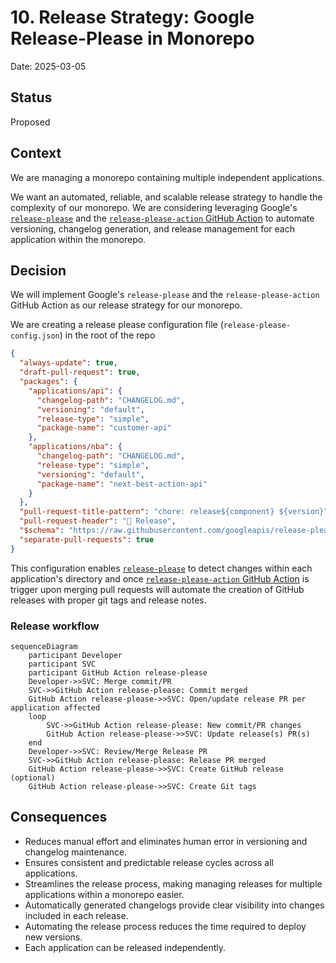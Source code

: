 # 10. Release Strategy: Google Release-Please in Monorepo

Date: 2025-03-05

## Status

Proposed

## Context

We are managing a monorepo containing multiple independent applications.

We want an automated, reliable, and scalable release strategy to handle the complexity of our monorepo. We are considering leveraging Google's [`release-please`][release-please] and the [`release-please-action` GitHub Action][release-please-action] to automate versioning, changelog generation, and release management for each application within the monorepo.

## Decision

We will implement Google's `release-please` and the `release-please-action` GitHub Action as our release strategy for our monorepo.

We are creating a release please configuration file (`release-please-config.json`) in the root of the repo

```json
{
  "always-update": true,
  "draft-pull-request": true,
  "packages": {
    "applications/api": {
      "changelog-path": "CHANGELOG.md",
      "versioning": "default",
      "release-type": "simple",
      "package-name": "customer-api"
    },
    "applications/nba": {
      "changelog-path": "CHANGELOG.md",
      "release-type": "simple",
      "versioning": "default",
      "package-name": "next-best-action-api"
    }
  },
  "pull-request-title-pattern": "chore: release${component} ${version}",
  "pull-request-header": "🚀 Release",
  "$schema": "https://raw.githubusercontent.com/googleapis/release-please/main/schemas/config.json",
  "separate-pull-requests": true
}
```

This configuration enables [`release-please`][release-please] to detect changes within each application's directory and once [`release-please-action` GitHub Action][release-please-action] is trigger upon merging pull requests will automate the creation of GitHub releases with proper git tags and release notes.

### Release workflow

```mermaid
sequenceDiagram
    participant Developer
    participant SVC
    participant GitHub Action release-please
    Developer->>SVC: Merge commit/PR
    SVC->>GitHub Action release-please: Commit merged
    GitHub Action release-please->>SVC: Open/update release PR per application affected
    loop
        SVC->>GitHub Action release-please: New commit/PR changes
        GitHub Action release-please->>SVC: Update release(s) PR(s)
    end
    Developer->>SVC: Review/Merge Release PR
    SVC->>GitHub Action release-please: Release PR merged
    GitHub Action release-please->>SVC: Create GitHub release (optional)
    GitHub Action release-please->>SVC: Create Git tags
```

## Consequences

- Reduces manual effort and eliminates human error in versioning and changelog maintenance.
- Ensures consistent and predictable release cycles across all applications.
- Streamlines the release process, making managing releases for multiple applications within a monorepo easier.
- Automatically generated changelogs provide clear visibility into changes included in each release.
- Automating the release process reduces the time required to deploy new versions.
- Each application can be released independently.

[release-please]: https://github.com/googleapis/release-please
[release-please-action]: https://github.com/googleapis/release-please-action
